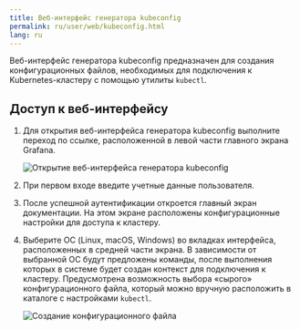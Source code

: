 ```yaml
---
title: Веб-интерфейс генератора kubeconfig
permalink: ru/user/web/kubeconfig.html
lang: ru
---
```


Веб-интерфейс генератора kubeconfig предназначен для создания конфигурационных файлов, необходимых для подключения к Kubernetes-кластеру с помощью утилиты `kubectl`.

## Доступ к веб-интерфейсу

1. Для открытия веб-интерфейса генератора kubeconfig выполните переход по ссылке, расположенной в левой части главного экрана Grafana.

   ![Открытие веб-интерфейса генератора kubeconfig](../../images/kubeconfig/kubeconfig.png)

1. При первом входе введите учетные данные пользователя.
1. После успешной аутентификации откроется главный экран документации. На этом экране расположены конфигурационные настройки для доступа к кластеру.
1. Выберите ОС (Linux, macOS, Windows) во вкладках интерфейса, расположенных в средней части экрана. В зависимости от выбранной ОС будут предложены команды, после выполнения которых в системе будет создан контекст для подключения к кластеру. Предусмотрена возможность выбора «сырого» конфигурационного файла, который можно вручную расположить в каталоге с настройками `kubectl`.

   ![Создание конфигурационного файла](../../images/kubeconfig/kubeconfig-config.png)
